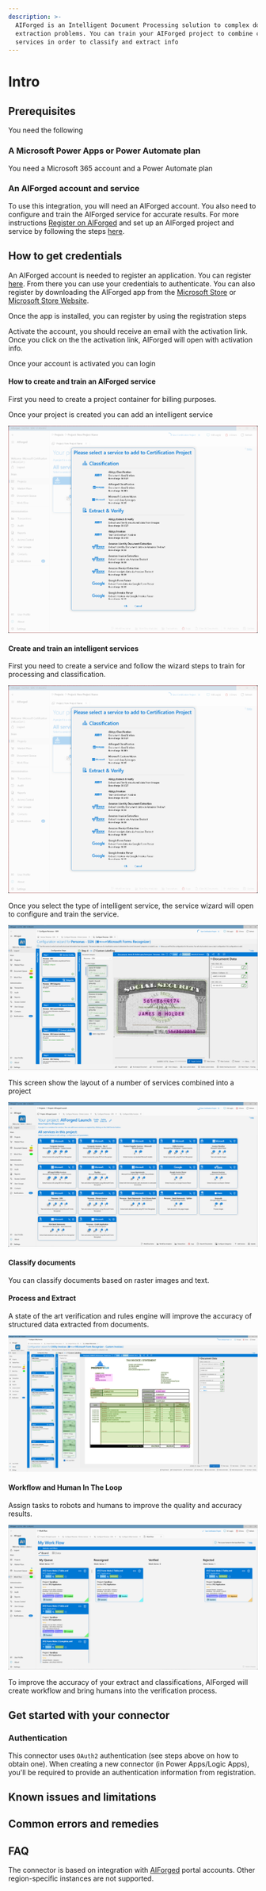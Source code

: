 ```yaml
---
description: >-
  AIForged is an Intelligent Document Processing solution to complex document
  extraction problems. You can train your AIForged project to combine cognitive
  services in order to classify and extract info
---
```


# Intro

## Prerequisites

You need the following

### A Microsoft Power Apps or Power Automate plan

You need a Microsoft 365 account and a Power Automate plan

### An AIForged account and service

To use this integration, you will need an AIForged account. You also need to configure and train the AIForged service for accurate results. For more instructions [Register on AIForged](http://docs.aiforged.com/register.html) and set up an AIForged project and service by following the steps [here](http://docs.aiforged.com/projects.html).

## How to get credentials

An AIForged account is needed to register an application. You can register [here](https://www.aiforged.com/). From there you can use your credentials to authenticate. You can also register by downloading the AIForged app from the [Microsoft Store](https://ms-windows-store/pdp/?productid=9N9TV5K8F914) or [Microsoft Store Website](https://www.microsoft.com/store/apps/9N9TV5K8F914).

Once the app is installed, you can register by using the registration steps&#x20;

Activate the account, you should receive an email with the activation link. Once you click on the the activation link, AIForged will open with activation info.

Once your account is activated you can login

#### How to create and train an AIForged service

First you need to create a project container for billing purposes.

Once your project is created you can add an intelligent service

![](<../.gitbook/assets/image (28).png>)

#### Create and train an intelligent services

First you need to create a service and follow the wizard steps to train for processing and classification.

![](<../.gitbook/assets/image (10).png>)

Once you select the type of intelligent service, the service wizard will open to configure and train the service.

![](<../.gitbook/assets/image (45).png>)

This screen show the layout of a number of services combined into a project

![](<../.gitbook/assets/image (4).png>)

#### Classify documents

You can classify documents based on raster images and text.

#### Process and Extract

A state of the art verification and rules engine will improve the accuracy of structured data extracted from documents.

![](<../.gitbook/assets/image (39).png>)

#### Workflow and Human In The Loop

Assign tasks to robots and humans to improve the quality and accuracy results.

![](<../.gitbook/assets/image (29).png>)

To improve the accuracy of your extract and classifications, AIForged will create workflow and bring humans into the verification process.

## Get started with your connector

### Authentication

This connector uses `OAuth2` authentication (see steps above on how to obtain one). When creating a new connector (in Power Apps/Logic Apps), you'll be required to provide an authentication information from registration.

## Known issues and limitations

## Common errors and remedies

## FAQ

The connector is based on integration with [AIForged](https://www.aiforged.com/) portal accounts. Other region-specific instances are not supported.
